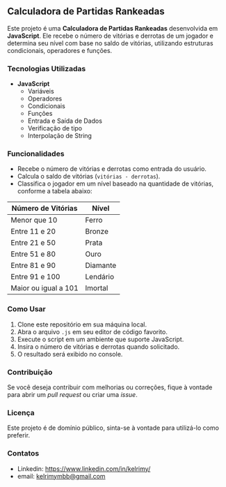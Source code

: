 ## Calculadora de Partidas Rankeadas

Este projeto é uma **Calculadora de Partidas Rankeadas** desenvolvida em **JavaScript**. Ele recebe o número de vitórias e derrotas de um jogador e determina seu nível com base no saldo de vitórias, utilizando estruturas condicionais, operadores e funções.

### Tecnologias Utilizadas

- **JavaScript**
  - Variáveis
  - Operadores
  - Condicionais
  - Funções
  - Entrada e Saída de Dados
  - Verificação de tipo
  - Interpolação de String

### Funcionalidades

- Recebe o número de vitórias e derrotas como entrada do usuário.
- Calcula o saldo de vitórias (`vitórias - derrotas`).
- Classifica o jogador em um nível baseado na quantidade de vitórias, conforme a tabela abaixo:

| Número de Vitórias   | Nível      |
|----------------------|------------|
| Menor que 10         | Ferro      |
| Entre 11 e 20       | Bronze     |
| Entre 21 e 50       | Prata      |
| Entre 51 e 80       | Ouro       |
| Entre 81 e 90       | Diamante   |
| Entre 91 e 100       | Lendário   |
| Maior ou igual a 101 | Imortal    |

### Como Usar

1. Clone este repositório em sua máquina local.
2. Abra o arquivo `.js` em seu editor de código favorito.
3. Execute o script em um ambiente que suporte JavaScript.
4. Insira o número de vitórias e derrotas quando solicitado.
5. O resultado será exibido no console.

### Contribuição
Se você deseja contribuir com melhorias ou correções, fique à vontade para abrir um *pull request* ou criar uma *issue*.

### Licença
Este projeto é de domínio público, sinta-se à vontade para utilizá-lo como preferir.

### Contatos

- Linkedin: https://www.linkedin.com/in/kelrimy/
- email: kelrimymbb@gmail.com
